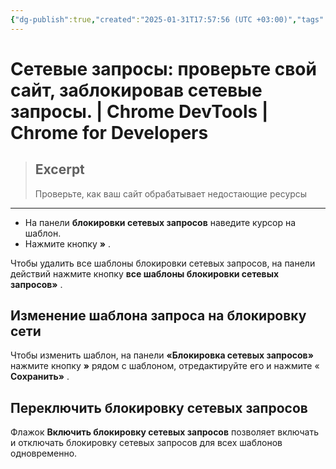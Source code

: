 ```yaml
---
{"dg-publish":true,"created":"2025-01-31T17:57:56 (UTC +03:00)","tags":[],"source":"https://developer.chrome.com/docs/devtools/network-request-blocking?hl=ru","author":"Dale St. Marthe","permalink":"/projects/extentions/dev-tools/network-requests/","dgPassFrontmatter":true}
---
```



# Сетевые запросы: проверьте свой сайт, заблокировав сетевые запросы.  |  Chrome DevTools  |  Chrome for Developers

> ## Excerpt
> Проверьте, как ваш сайт обрабатывает недостающие ресурсы

---

-   На панели **блокировки сетевых запросов** наведите курсор на шаблон.
-   Нажмите кнопку **»** .

Чтобы удалить все шаблоны блокировки сетевых запросов, на панели действий нажмите кнопку **все шаблоны блокировки сетевых запросов»** .

## Изменение шаблона запроса на блокировку сети

Чтобы изменить шаблон, на панели **«Блокировка сетевых запросов»** нажмите кнопку **»** рядом с шаблоном, отредактируйте его и нажмите « **Сохранить»** .

## Переключить блокировку сетевых запросов

Флажок **Включить блокировку сетевых запросов** позволяет включать и отключать блокировку сетевых запросов для всех шаблонов одновременно. 
